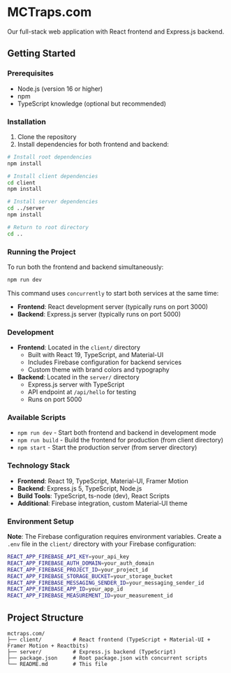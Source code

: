 # MCTraps.com

Our full-stack web application with React frontend and Express.js backend.

## Getting Started

### Prerequisites

- Node.js (version 16 or higher)
- npm
- TypeScript knowledge (optional but recommended)

### Installation

1. Clone the repository
2. Install dependencies for both frontend and backend:

```bash
# Install root dependencies
npm install

# Install client dependencies
cd client
npm install

# Install server dependencies
cd ../server
npm install

# Return to root directory
cd ..
```

### Running the Project

To run both the frontend and backend simultaneously:

```bash
npm run dev
```

This command uses `concurrently` to start both services at the same time:
- **Frontend**: React development server (typically runs on port 3000)
- **Backend**: Express.js server (typically runs on port 5000)

### Development

- **Frontend**: Located in the `client/` directory
  - Built with React 19, TypeScript, and Material-UI
  - Includes Firebase configuration for backend services
  - Custom theme with brand colors and typography
- **Backend**: Located in the `server/` directory
  - Express.js server with TypeScript
  - API endpoint at `/api/hello` for testing
  - Runs on port 5000

### Available Scripts

- `npm run dev` - Start both frontend and backend in development mode
- `npm run build` - Build the frontend for production (from client directory)
- `npm start` - Start the production server (from server directory)

### Technology Stack

- **Frontend**: React 19, TypeScript, Material-UI, Framer Motion
- **Backend**: Express.js 5, TypeScript, Node.js
- **Build Tools**: TypeScript, ts-node (dev), React Scripts
- **Additional**: Firebase integration, custom Material-UI theme

### Environment Setup

**Note**: The Firebase configuration requires environment variables. Create a `.env` file in the `client/` directory with your Firebase configuration:

```bash
REACT_APP_FIREBASE_API_KEY=your_api_key
REACT_APP_FIREBASE_AUTH_DOMAIN=your_auth_domain
REACT_APP_FIREBASE_PROJECT_ID=your_project_id
REACT_APP_FIREBASE_STORAGE_BUCKET=your_storage_bucket
REACT_APP_FIREBASE_MESSAGING_SENDER_ID=your_messaging_sender_id
REACT_APP_FIREBASE_APP_ID=your_app_id
REACT_APP_FIREBASE_MEASUREMENT_ID=your_measurement_id
```

## Project Structure

```
mctraps.com/
├── client/          # React frontend (TypeScript + Material-UI + Framer Motion + Reactbits)
├── server/          # Express.js backend (TypeScript)
├── package.json     # Root package.json with concurrent scripts
└── README.md        # This file
```
